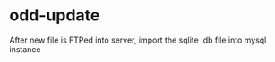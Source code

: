odd-update
==========

After new file is FTPed into server, import the sqlite .db file into mysql instance
